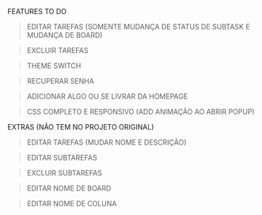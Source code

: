 FEATURES TO DO
> EDITAR TAREFAS (SOMENTE MUDANÇA DE STATUS DE SUBTASK E MUDANÇA DE BOARD)

> EXCLUIR TAREFAS

> THEME SWITCH

> RECUPERAR SENHA

>ADICIONAR ALGO OU SE LIVRAR DA HOMEPAGE

> CSS COMPLETO E RESPONSIVO (ADD ANIMAÇÃO AO ABRIR POPUP)

EXTRAS (NÃO TEM NO PROJETO ORIGINAL)
> EDITAR TAREFAS (MUDAR NOME E DESCRIÇÃO)

> EDITAR SUBTAREFAS 

> EXCLUIR SUBTAREFAS

> EDITAR NOME DE BOARD

> EDITAR NOME DE COLUNA